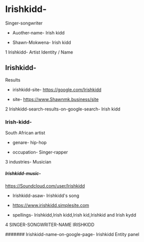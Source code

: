 # Irishkidd-
Singer-songwriter

* Auother-name-
Irish kidd 

* Shawn-Mokwena-
Irish kidd 

1 Irishkidd-
Artist Identity / Name


## Irishkidd-
Results

* irishkidd-site-
https://google.com/Irishkidd 

* site-
https://www.Shawnmk.business/site


2 Irishkidd-search-results-on-google-search-
Irish kidd

### Irish-kidd-
South African artist

* genare-
hip-hop 

* occupation-
Singer-rapper

3 industries-
Musician

##### Irishkidd-music-
https://Soundcloud.com/user/Irishkidd


* Irishkidd-asaw-
Irishkidd's song

* https://www.irishkidd.simplesite.com

* spellings-
Irishkidd,Irish kidd,Irish kid,Irishkid and Irish kydd 

4 SINGER-SONGWRITER-NAME
IRISHKIDD

####### Irishkidd-name-on-google-page-
Irishkidd Entity panel


